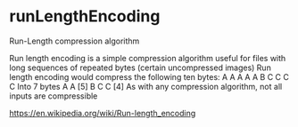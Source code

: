 # runLengthEncoding
Run-Length compression algorithm

Run length encoding is a simple compression algorithm useful for files with long sequences of repeated bytes (certain uncompressed images)
Run length encoding would compress the following ten bytes:
 A A A A A B C C C C
Into 7 bytes
 A A [5] B C C [4]
As with any compression algorithm, not all inputs are compressible

https://en.wikipedia.org/wiki/Run-length_encoding
